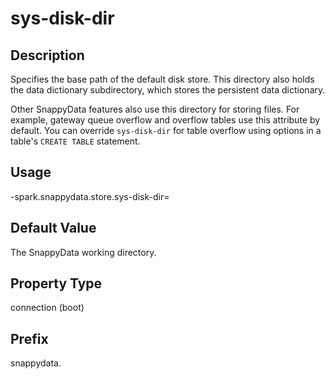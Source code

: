 # sys-disk-dir

## Description

Specifies the base path of the default disk store. This directory also holds the data dictionary subdirectory, which stores the persistent data dictionary.

Other SnappyData features also use this directory for storing files. For example, gateway queue overflow and overflow tables use this attribute by default. You can override `sys-disk-dir` for table overflow using options in a table's `CREATE TABLE` statement.

## Usage 

-spark.snappydata.store.sys-disk-dir=


## Default Value

The SnappyData working directory.

## Property Type

connection (boot)

## Prefix

snappydata.

